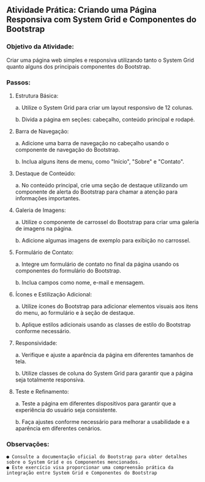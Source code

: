 ## Atividade Prática: Criando uma Página Responsiva com System Grid e Componentes do Bootstrap

### Objetivo da Atividade:
Criar uma página web simples e responsiva utilizando tanto o System Grid quanto alguns dos principais componentes do Bootstrap.

### Passos:
1. Estrutura Básica:
    
    a. Utilize o System Grid para criar um layout responsivo de 12 colunas.
    
    b. Divida a página em seções: cabeçalho, conteúdo principal e rodapé.

2. Barra de Navegação:

    a. Adicione uma barra de navegação no cabeçalho usando o componente de navegação do Bootstrap.

    b. Inclua alguns itens de menu, como "Início", "Sobre" e "Contato".

3. Destaque de Conteúdo:

    a. No conteúdo principal, crie uma seção de destaque utilizando um componente de alerta do Bootstrap para chamar a atenção para informações importantes.

4. Galeria de Imagens:

    a. Utilize o componente de carrossel do Bootstrap para criar uma galeria de imagens na página.

    b. Adicione algumas imagens de exemplo para exibição no carrossel.

5. Formulário de Contato:
    
    a. Integre um formulário de contato no final da página usando os componentes do formulário do Bootstrap.

    b. Inclua campos como nome, e-mail e mensagem.

6. Ícones e Estilização Adicional:

    a. Utilize ícones do Bootstrap para adicionar elementos visuais aos itens do menu, ao formulário e à seção de destaque.
    
    b. Aplique estilos adicionais usando as classes de estilo do Bootstrap conforme necessário.

7. Responsividade:
    
    a. Verifique e ajuste a aparência da página em diferentes tamanhos de tela.

    b. Utilize classes de coluna do System Grid para garantir que a página seja totalmente responsiva.

8. Teste e Refinamento:

    a. Teste a página em diferentes dispositivos para garantir que a experiência do usuário seja consistente.

    b. Faça ajustes conforme necessário para melhorar a usabilidade e a aparência em diferentes cenários.

### Observações:

    ● Consulte a documentação oficial do Bootstrap para obter detalhes sobre o System Grid e os Componentes mencionados.
    ● Este exercício visa proporcionar uma compreensão prática da integração entre System Grid e Componentes do Bootstrap
